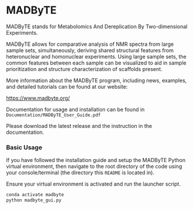 # MADByTE

MADByTE stands for Metabolomics And Dereplication By Two-dimensional Experiments.

MADByTE allows for comparative analysis of NMR spectra from large sample sets, simultaneously, deriving shared structural features from heteronuclear and homonuclear experiments. Using large sample sets, the common features between each sample can be visualized to aid in sample prioritization and structure characterization of scaffolds present.

More information about the MADByTE program, including news, examples, and detailed tutorials can be found at our website:

https://www.madbyte.org/

Documentation for usage and installation can be found in `Documentation/MADByTE_User_Guide.pdf`

Please download the latest release and the instruction in the documentation.

### Basic Usage

If you have followed the installation guide and setup the MADByTE Python virtual environment, then navigate to the root directory of the code using your console/terminal (the directory this `README` is located in).

Ensure your virtual environment is activated and run the launcher script.

```bash
conda activate madbyte
python madbyte_gui.py
```

